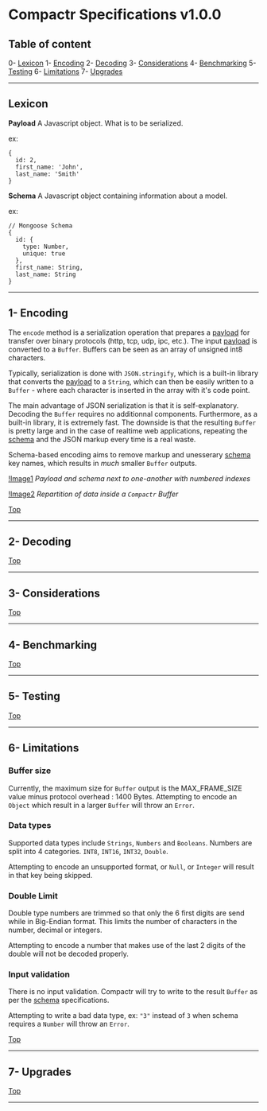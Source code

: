# Compactr Specifications v1.0.0

## Table of content

0- [Lexicon](#lexicon)
1- [Encoding](#1--encoding)
2- [Decoding](#2--decoding)
3- [Considerations](#3--considerations)
4- [Benchmarking](#4--benchmarking)
5- [Testing](#5--testing)
6- [Limitations](#6--limitations)
7- [Upgrades](#7--upgrades)

---

## Lexicon

**Payload** A Javascript object. What is to be serialized.

ex:

```
{
  id: 2,
  first_name: 'John',
  last_name: 'Smith'
}
```

**Schema** A Javascript object containing information about a model.

ex:

``` 
// Mongoose Schema
{
  id: {
    type: Number,
    unique: true
  },
  first_name: String,
  last_name: String
}
```
---

## 1- Encoding

The `encode` method is a serialization operation that prepares a [payload](#lexicon) for transfer over binary protocols (http, tcp, udp, ipc, etc.). The input [payload](#lexicon) is converted to a `Buffer`. Buffers can be seen as an array of unsigned int8 characters.

Typically, serialization is done with `JSON.stringify`, which is a built-in library that converts the [payload](#lexicon) to a `String`, which can then be easily written to a `Buffer` - where each character is inserted in the array with it's code point.

The main advantage of JSON serialization is that it is self-explanatory. Decoding the `Buffer` requires no additionnal components. Furthermore, as a built-in library, it is extremely fast. The downside is that the resulting `Buffer` is pretty large and in the case of realtime web applications, repeating the [schema](#lexicon) and the JSON markup every time is a real waste.

Schema-based encoding aims to remove markup and unesserary [schema](#lexicon) key names, which results in *much* smaller `Buffer` outputs.

[!Image1]()
*Payload and schema next to one-another with numbered indexes*


[!Image2]()
*Repartition of data inside a `Compactr` Buffer*


[Top](#table-of-content)

---

## 2- Decoding

[Top](#table-of-content)

---

## 3- Considerations

[Top](#table-of-content)

---

## 4- Benchmarking

[Top](#table-of-content)

---

## 5- Testing

[Top](#table-of-content)

---

## 6- Limitations

### Buffer size

Currently, the maximum size for `Buffer` output is the MAX_FRAME_SIZE value minus protocol overhead : 1400 Bytes.
Attempting to encode an `Object` which result in a larger `Buffer` will throw an `Error`.

### Data types

Supported data types include `Strings`, `Numbers` and `Booleans`.
Numbers are split into 4 categories. `INT8`, `INT16`, `INT32`, `Double`.

Attempting to encode an unsupported format, or `Null`, or `Integer` will result in that key being skipped.

### Double Limit

Double type numbers are trimmed so that only the 6 first digits are send while in Big-Endian format.
This limits the number of characters in the number, decimal or integers.

Attempting to encode a number that makes use of the last 2 digits of the double will not be decoded properly.

### Input validation

There is no input validation. Compactr will try to write to the result `Buffer` as per the [schema](#lexicon) specifications.

Attempting to write a bad data type, ex: `"3"` instead of `3` when schema requires a `Number` will throw an `Error`.

[Top](#table-of-content)

---

## 7- Upgrades

[Top](#table-of-content)

---